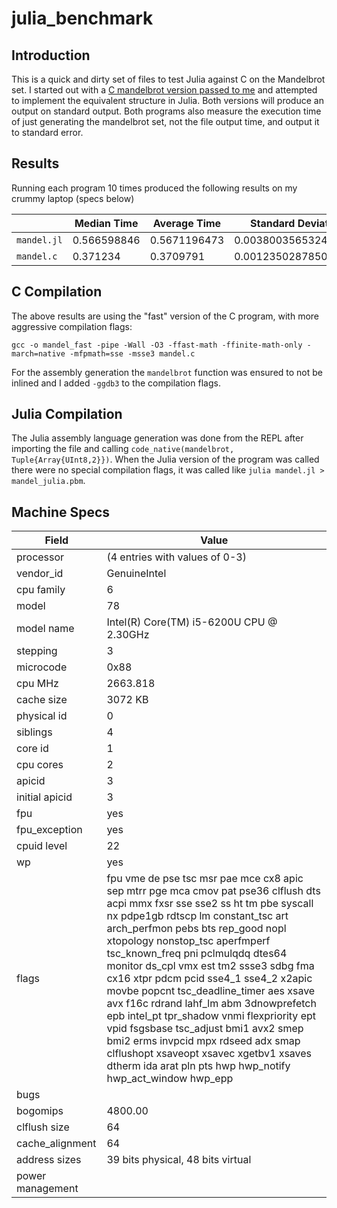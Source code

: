 # julia_benchmark

## Introduction
This is a quick and dirty set of files to test Julia against C on the Mandelbrot set.
I started out with a 
[C mandelbrot version passed to me](https://github.com/xscott/working/blob/master/excess0/mandel.c) 
and attempted to implement the 
equivalent structure in Julia. Both versions will produce an output on standard output. Both programs also measure 
the execution time of just generating the mandelbrot set, not the file output time, and output it to standard error.

## Results
Running each program 10 times produced the following results on my crummy laptop (specs below)

|             | Median Time | Average Time | Standard Deviation   |
|-------------|-------------|--------------|----------------------|
| `mandel.jl` | 0.566598846 | 0.5671196473 | 0.003800356532448803 |
| `mandel.c`  | 0.371234    | 0.3709791    | 0.001235028785089647 |

## C Compilation

The above results are using the "fast" version of the C program, with more aggressive compilation flags:

    gcc -o mandel_fast -pipe -Wall -O3 -ffast-math -ffinite-math-only -march=native -mfpmath=sse -msse3 mandel.c
    
For the assembly generation the `mandelbrot` function was ensured to not be inlined and I added `-ggdb3` to the compilation flags.

## Julia Compilation

The Julia assembly language generation was done from the REPL after importing the file and calling `code_native(mandelbrot, Tuple{Array{UInt8,2}})`. When the Julia version of the program was called there were no special compilation flags, it was called like `julia mandel.jl > mandel_julia.pbm`.

## Machine Specs


| Field          | Value |
|----------------|--------------------------------|
| processor      | (4 entries with values of 0-3) |
| vendor_id      | GenuineIntel |
| cpu family     | 6 |
| model          | 78 |
| model name     | Intel(R) Core(TM) i5-6200U CPU @ 2.30GHz |
| stepping       | 3 |
| microcode      | 0x88 |
| cpu MHz        | 2663.818 |
| cache size     | 3072 KB |
| physical id    | 0 |
| siblings       | 4 |
| core id        | 1 |
| cpu cores      | 2 |
| apicid         | 3 |
| initial apicid | 3 |
| fpu            | yes |
| fpu_exception  | yes |
| cpuid level    | 22 |
| wp             | yes |
| flags           | fpu vme de pse tsc msr pae mce cx8 apic sep mtrr pge mca cmov pat pse36 clflush dts acpi mmx fxsr sse sse2 ss ht tm pbe syscall nx pdpe1gb rdtscp lm constant_tsc art arch_perfmon pebs bts rep_good nopl xtopology nonstop_tsc aperfmperf tsc_known_freq pni pclmulqdq dtes64 monitor ds_cpl vmx est tm2 ssse3 sdbg fma cx16 xtpr pdcm pcid sse4_1 sse4_2 x2apic movbe popcnt tsc_deadline_timer aes xsave avx f16c rdrand lahf_lm abm 3dnowprefetch epb intel_pt tpr_shadow vnmi flexpriority ept vpid fsgsbase tsc_adjust bmi1 avx2 smep bmi2 erms invpcid mpx rdseed adx smap clflushopt xsaveopt xsavec xgetbv1 xsaves dtherm ida arat pln pts hwp hwp_notify hwp_act_window hwp_epp |
| bugs            |  |
| bogomips        | 4800.00 |
| clflush size    | 64 |
| cache_alignment | 64 |
| address sizes   | 39 bits physical, 48 bits virtual |
| power management| |


